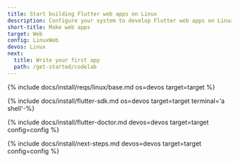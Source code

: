 ```yaml
---
title: Start building Flutter web apps on Linux
description: Configure your system to develop Flutter web apps on Linux.
short-title: Make web apps
target: Web
config: LinuxWeb
devos: Linux
next:
  title: Write your first app
  path: /get-started/codelab
---
```


{% include docs/install/reqs/linux/base.md os=devos target=target %}

{% include docs/install/flutter-sdk.md os=devos target=target terminal='a shell'-%}

{% include docs/install/flutter-doctor.md devos=devos target=target config=config %}

{% include docs/install/next-steps.md devos=devos target=target config=config %}
